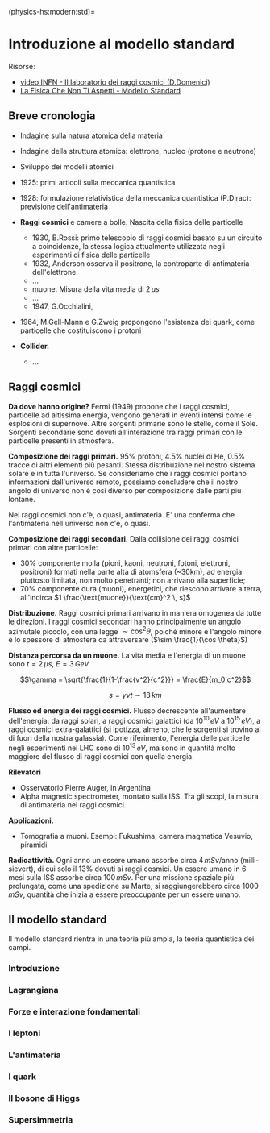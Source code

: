 (physics-hs:modern:std)=
# Introduzione al modello standard

Risorse:
- [video INFN - Il laboratorio dei raggi cosmici (D.Domenici)](https://www.youtube.com/watch?v=G3Dv7NV62UQ)
- [La Fisica Che Non Ti Aspetti - Modello Standard](https://www.youtube.com/playlist?list=PL576SS1k0w9ihuwjA__7UBpx4MwVuUVac)

## Breve cronologia
- Indagine sulla natura atomica della materia
- Indagine della struttura atomica: elettrone, nucleo (protone e neutrone)
- Sviluppo dei modelli atomici
- 1925: primi articoli sulla meccanica quantistica
- 1928: formulazione relativistica della meccanica quantistica (P.Dirac): previsione dell'antimateria

- **Raggi cosmici** e camere a bolle. Nascita della fisica delle particelle
  - 1930, B.Rossi: primo telescopio di raggi cosmici basato su un circuito a coincidenze, la stessa logica attualmente utilizzata negli esperimenti di fisica delle particelle
  - 1932, Anderson osserva il positrone, la controparte di antimateria dell'elettrone
  - ...
  - muone. Misura della vita media di $2 \, \mu s$
  - ...
  - 1947, G.Occhialini, 

- 1964, M.Gell-Mann e G.Zweig propongono l'esistenza dei quark, come particelle che costituiscono i protoni

- **Collider.**
  - ...

## Raggi cosmici
**Da dove hanno origine?** Fermi (1949) propone che i raggi cosmici, particelle ad altissima energia, vengono generati in eventi intensi come le esplosioni di supernove. Altre sorgenti primarie sono le stelle, come il Sole. Sorgenti secondarie sono dovuti all'interazione tra raggi primari con le particelle presenti in atmosfera.

**Composizione dei raggi primari.** 95% protoni, 4.5% nuclei di He, 0.5% tracce di altri elementi più pesanti. Stessa distribuzione nel nostro sistema solare e in tutta l'universo. Se consideriamo che i raggi cosmici portano informazioni dall'universo remoto, possiamo concludere che il nostro angolo di universo non è così diverso per composizione dalle parti più lontane.

Nei raggi cosmici non c'è, o quasi, antimateria. E' una conferma che l'antimateria nell'universo non c'è, o quasi.

**Composizione dei raggi secondari.** Dalla collisione dei raggi cosmici primari con altre particelle:
- 30% componente molla (pioni, kaoni, neutroni, fotoni, elettroni, positroni) formati nella parte alta di atomsfera (~30km), ad energia piuttosto limitata, non molto penetranti; non arrivano alla superficie;
- 70% componente dura (muoni), energetici, che riescono arrivare a terra, all'incirca $1 \frac{\text{muone}}{\text{cm}^2 \, s}$

**Distribuzione.** Raggi cosmici primari arrivano in maniera omogenea da tutte le direzioni. I raggi cosmici secondari hanno principalmente un angolo azimutale piccolo, con una legge $\sim \cos^2 \theta$, poiché minore è l'angolo minore è lo spessore di atmosfera da attraversare ($\sim \frac{1}{\cos \theta}$)

**Distanza percorsa da un muone.** La vita media e l'energia di un muone sono $t = 2 \, \mu s$, $E = 3 \, GeV$

$$\gamma = \sqrt{\frac{1}{1-\frac{v^2}{c^2}}} = \frac{E}{m_0 c^2}$$

$$s = \gamma v t \sim 18 \, km$$

**Flusso ed energia dei raggi cosmici.** Flusso decrescente all'aumentare dell'energia: da raggi solari, a raggi cosmici galattici (da $10^{10} \, eV$ a $10^{15} \, eV$), a raggi cosmici extra-galattici (si ipotizza, almeno, che le sorgenti si trovino al di fuori della nostra galassia). Come riferimento, l'energia delle particelle negli esperimenti nei LHC sono di $10^{13} \, eV$, ma sono in quantità molto maggiore del flusso di raggi cosmici con quella energia.

**Rilevatori**
- Osservatorio Pierre Auger, in Argentina
- Alpha magnetic spectrometer, montato sulla ISS. Tra gli scopi, la misura di antimateria nei raggi cosmici.

**Applicazioni.**
- Tomografia a muoni. Esempi: Fukushima, camera magmatica Vesuvio, piramidi

**Radioattività.** Ogni anno un essere umano assorbe circa $4 \, m Sv / \text{anno}$ (milli-sievert), di cui solo il 13% dovuti ai raggi cosmici. Un essere umano in 6 mesi sulla ISS assorbe circa $100 \, m Sv$. Per una missione spaziale più prolungata, come una spedizione su Marte, si raggiungerebbero circa $1000 \, m Sv$, quantità che inizia a essere preoccupante per un essere umano.

## Il modello standard
Il modello standard rientra in una teoria più ampia, la teoria quantistica dei campi.

### Introduzione

### Lagrangiana

### Forze e interazione fondamentali

### I leptoni

### L'antimateria

### I quark

### Il bosone di Higgs

### Supersimmetria
